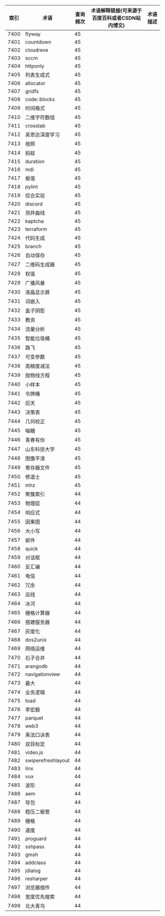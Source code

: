 | 索引   | 术语                 | 查询频次 | 术语解释链接(可来源于百度百科或者CSDN站内博文) | 术语描述 |
| ---- | ------------------ | ---- | -------------------------- | ---- |
| 7400 | flyway             | 45   |                            |      |
| 7401 | countdown          | 45   |                            |      |
| 7402 | cloudreve          | 45   |                            |      |
| 7403 | sccm               | 45   |                            |      |
| 7404 | httponly           | 45   |                            |      |
| 7405 | 列表生成式              | 45   |                            |      |
| 7406 | allocator          | 45   |                            |      |
| 7407 | gridfs             | 45   |                            |      |
| 7408 | code::blocks       | 45   |                            |      |
| 7409 | 时间格式               | 45   |                            |      |
| 7410 | 二维字符数组             | 45   |                            |      |
| 7411 | crosstab           | 45   |                            |      |
| 7412 | 吴恩达深度学习            | 45   |                            |      |
| 7413 | 按照                 | 45   |                            |      |
| 7414 | 蚂蚁                 | 45   |                            |      |
| 7415 | duration           | 45   |                            |      |
| 7416 | mdi                | 45   |                            |      |
| 7417 | 极值                 | 45   |                            |      |
| 7418 | pylint             | 45   |                            |      |
| 7419 | 综合实验               | 45   |                            |      |
| 7420 | discord            | 45   |                            |      |
| 7421 | 测井曲线               | 45   |                            |      |
| 7422 | kaptcha            | 45   |                            |      |
| 7423 | terraform          | 45   |                            |      |
| 7424 | 代码生成               | 45   |                            |      |
| 7425 | branch             | 45   |                            |      |
| 7426 | 自动保存               | 45   |                            |      |
| 7427 | 二维码生成器             | 45   |                            |      |
| 7428 | 权值                 | 45   |                            |      |
| 7429 | 广播风暴               | 45   |                            |      |
| 7430 | 液晶显示屏              | 45   |                            |      |
| 7431 | 词嵌入                | 45   |                            |      |
| 7432 | 盒子阴影               | 45   |                            |      |
| 7433 | 教资                 | 45   |                            |      |
| 7434 | 流量分析               | 45   |                            |      |
| 7435 | 智能垃圾桶              | 45   |                            |      |
| 7436 | 路飞                 | 45   |                            |      |
| 7437 | 可变参数               | 45   |                            |      |
| 7438 | 高精度减法              | 45   |                            |      |
| 7439 | 抛物线方程              | 45   |                            |      |
| 7440 | 小样本                | 45   |                            |      |
| 7441 | 令牌桶                | 45   |                            |      |
| 7442 | 后天                 | 45   |                            |      |
| 7443 | 决策表                | 45   |                            |      |
| 7444 | 几何校正               | 45   |                            |      |
| 7445 | 喵糖                 | 45   |                            |      |
| 7446 | 青春有你               | 45   |                            |      |
| 7447 | 山东科技大学             | 45   |                            |      |
| 7448 | 图像平滑               | 45   |                            |      |
| 7449 | 寄存器文件              | 45   |                            |      |
| 7450 | 修道士                | 45   |                            |      |
| 7451 | mhz                | 45   |                            |      |
| 7452 | 聚簇索引               | 44   |                            |      |
| 7453 | 物理层                | 44   |                            |      |
| 7454 | 响应式                | 44   |                            |      |
| 7455 | 因果图                | 44   |                            |      |
| 7456 | 大小写                | 44   |                            |      |
| 7457 | 邮件                 | 44   |                            |      |
| 7458 | quick              | 44   |                            |      |
| 7459 | 对话框                | 44   |                            |      |
| 7460 | 反汇编                | 44   |                            |      |
| 7461 | 电信                 | 44   |                            |      |
| 7462 | 冗余                 | 44   |                            |      |
| 7463 | 巡线                 | 44   |                            |      |
| 7464 | 冰河                 | 44   |                            |      |
| 7465 | 栅格计算器              | 44   |                            |      |
| 7466 | 搭建服务器              | 44   |                            |      |
| 7467 | 灰度化                | 44   |                            |      |
| 7468 | dos2unix           | 44   |                            |      |
| 7469 | 网络运维               | 44   |                            |      |
| 7470 | 石子合并               | 44   |                            |      |
| 7471 | arangodb           | 44   |                            |      |
| 7472 | navigationview     | 44   |                            |      |
| 7473 | 最大                 | 44   |                            |      |
| 7474 | 业务逻辑               | 44   |                            |      |
| 7475 | toad               | 44   |                            |      |
| 7476 | 李宏毅                | 44   |                            |      |
| 7477 | parquet            | 44   |                            |      |
| 7478 | web3               | 44   |                            |      |
| 7479 | 乘法口诀表              | 44   |                            |      |
| 7480 | 双目标定               | 44   |                            |      |
| 7481 | video.js           | 44   |                            |      |
| 7482 | swiperefreshlayout | 44   |                            |      |
| 7483 | linx               | 44   |                            |      |
| 7484 | vux                | 44   |                            |      |
| 7485 | 波形                 | 44   |                            |      |
| 7486 | aem                | 44   |                            |      |
| 7487 | 导包                 | 44   |                            |      |
| 7488 | 稳压二极管              | 44   |                            |      |
| 7489 | 栅格                 | 44   |                            |      |
| 7490 | 速度                 | 44   |                            |      |
| 7491 | proguard           | 44   |                            |      |
| 7492 | sshpass            | 44   |                            |      |
| 7493 | gmsh               | 44   |                            |      |
| 7494 | addclass           | 44   |                            |      |
| 7495 | jdialog            | 44   |                            |      |
| 7496 | resharper          | 44   |                            |      |
| 7497 | 浏览器插件              | 44   |                            |      |
| 7498 | 宽度优先搜索             | 44   |                            |      |
| 7499 | 北大青鸟               | 44   |                            |      |
